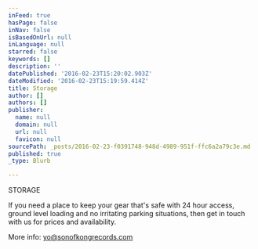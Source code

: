 ```yaml
---
inFeed: true
hasPage: false
inNav: false
isBasedOnUrl: null
inLanguage: null
starred: false
keywords: []
description: ''
datePublished: '2016-02-23T15:20:02.903Z'
dateModified: '2016-02-23T15:19:59.414Z'
title: Storage
author: []
authors: []
publisher:
  name: null
  domain: null
  url: null
  favicon: null
sourcePath: _posts/2016-02-23-f0391748-948d-4989-951f-ffc6a2a79c3e.md
published: true
_type: Blurb

---
```

STORAGE

If you need a place to keep your gear that's safe with 24 hour access, ground level loading and no irritating parking situations, then get in touch with us for prices and availability. 

More info: yo@sonofkongrecords.com